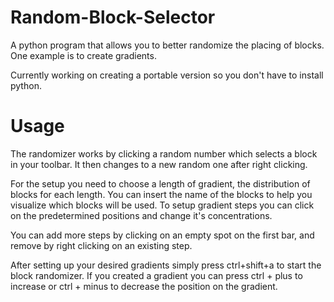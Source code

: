 # Random-Block-Selector

A python program that allows you to better randomize the placing of blocks. 
One example is to create gradients.

Currently working on creating a portable version so you don't have to install python.

# Usage
The randomizer works by clicking a random number which selects a block in your toolbar. It then changes to a new random one after right clicking.

For the setup you need to choose a length of gradient, the distribution of blocks for each length. You can insert the name of the blocks to help you visualize which blocks will be used. To setup gradient steps you can click on the predetermined positions and change it's concentrations. 

You can add more steps by clicking on an empty spot on the first bar, and remove by right clicking on an existing step.

After setting up your desired gradients simply press ctrl+shift+a to start the block randomizer. If you created a gradient you can press ctrl + plus to increase or ctrl + minus to decrease the position on the gradient.
